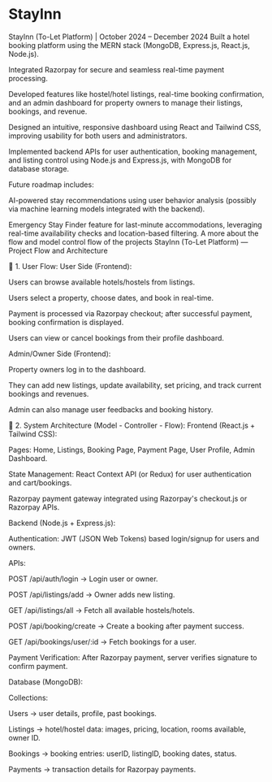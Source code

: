 # StayInn
StayInn (To-Let Platform) | October 2024 – December 2024
Built a hotel booking platform using the MERN stack (MongoDB, Express.js, React.js, Node.js).

Integrated Razorpay for secure and seamless real-time payment processing.

Developed features like hostel/hotel listings, real-time booking confirmation, and an admin dashboard for property owners to manage their listings, bookings, and revenue.

Designed an intuitive, responsive dashboard using React and Tailwind CSS, improving usability for both users and administrators.

Implemented backend APIs for user authentication, booking management, and listing control using Node.js and Express.js, with MongoDB for database storage.

Future roadmap includes:

AI-powered stay recommendations using user behavior analysis (possibly via machine learning models integrated with the backend).

Emergency Stay Finder feature for last-minute accommodations, leveraging real-time availability checks and location-based filtering.
 A more about the flow and model control flow of the projects 
StayInn (To-Let Platform) — Project Flow and Architecture

🔹 1. User Flow:
User Side (Frontend):

Users can browse available hotels/hostels from listings.

Users select a property, choose dates, and book in real-time.

Payment is processed via Razorpay checkout; after successful payment, booking confirmation is displayed.

Users can view or cancel bookings from their profile dashboard.

Admin/Owner Side (Frontend):

Property owners log in to the dashboard.

They can add new listings, update availability, set pricing, and track current bookings and revenues.

Admin can also manage user feedbacks and booking history.

🔹 2. System Architecture (Model - Controller - Flow):
Frontend (React.js + Tailwind CSS):

Pages: Home, Listings, Booking Page, Payment Page, User Profile, Admin Dashboard.

State Management: React Context API (or Redux) for user authentication and cart/bookings.

Razorpay payment gateway integrated using Razorpay's checkout.js or Razorpay APIs.

Backend (Node.js + Express.js):

Authentication: JWT (JSON Web Tokens) based login/signup for users and owners.

APIs:

POST /api/auth/login → Login user or owner.

POST /api/listings/add → Owner adds new listing.

GET /api/listings/all → Fetch all available hostels/hotels.

POST /api/booking/create → Create a booking after payment success.

GET /api/bookings/user/:id → Fetch bookings for a user.

Payment Verification: After Razorpay payment, server verifies signature to confirm payment.

Database (MongoDB):

Collections:

Users → user details, profile, past bookings.

Listings → hotel/hostel data: images, pricing, location, rooms available, owner ID.

Bookings → booking entries: userID, listingID, booking dates, status.

Payments → transaction details for Razorpay payments.
